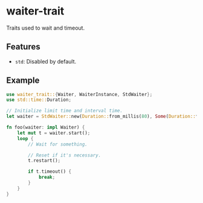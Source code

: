 # waiter-trait
Traits used to wait and timeout.

## Features

- `std`: Disabled by default.

## Example

```rust
use waiter_trait::{Waiter, WaiterInstance, StdWaiter};
use std::time::Duration;

// Initialize limit time and interval time.
let waiter = StdWaiter::new(Duration::from_millis(80), Some(Duration::from_millis(50)));

fn foo(waiter: impl Waiter) {
    let mut t = waiter.start();
    loop {
        // Wait for something.

        // Reset if it's necessary.
        t.restart();

        if t.timeout() {
            break;
        }
    }
}
```
